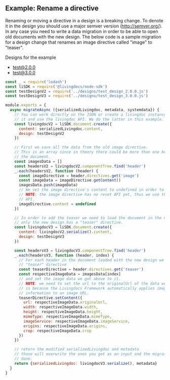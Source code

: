 ## Example: Rename a directive

Renaming or moving a directive in a design is a breaking change. To denote it in the design you should use a major semver version (http://semver.org/). In any case you need to write a data migration in order to be able to open old documents with the new design. The below code is a sample migration for a design change that renames an image directive called "image" to "teaser".


Designs for the example
- [test@2.0.0](../designs/test_design_2.0.0.js)
- [test@3.0.0](../designs/test_design_3.0.0.js)

```js
const _ = require('lodash')
const liSDK = require('@livingdocs/node-sdk')
const testDesignV2 = require('../designs/test_design_2.0.0.js')
const testDesignV3 = require('../designs/test_design_3.0.0.js')

module.exports = {
  async migrateAsync ({serializedLivingdoc, metadata, systemdata}) {
    // You can work directly on the JSON or create a livingdoc instance from
    // it and use the livingdoc API. We do the latter in this example.
    const livingdocV2 = liSDK.document.create({
      content: serializedLivingdoc.content,
      design: testDesignV2
    })

    // First we save all the data from the old image directive.
    // This is an array since in theory there could be more than one header in
    // the document.
    const imagesData = []
    const headersV2 = livingdocV2.componentTree.find('header')
    _.each(headersV2, function (header) {
      const imageDirective = header.directives.get('image')
      const imageData = imageDirective.getContent()
      imagesData.push(imageData)
      // We set the image directive's content to undefined in order to reset it
      // NOTE: the image directive has no reset API yet, thus we use the private
      // API.
      imageDirective.content = undefined
    })

    // In order to add the teaser we need to load the document in the new design
    // only the new design has a "teaser" directive.
    const livingdocV3 = liSDK.document.create({
      content: livingdocV2.serialize().content,
      design: testDesignV3
    })

    const headersV3 = livingdocV3.componentTree.find('header')
    _.each(headersV3, function (header, index) {
      // For each header in the document loaded with the new design we get the
      // "teaser" directive
      const teaserDirective = header.directives.get('teaser')
      const respectiveImageData = imagesData[index]
      // and set the image data we got above to it.
      // NOTE: we need to set the url to the originalUrl of the data we got. This
      // is because the Livingdocs Framework automatically applies image service
      // information to an image URL.
      teaserDirective.setContent({
        url: respectiveImageData.originalUrl,
        width: respectiveImageData.width,
        height: respectiveImageData.height,
        mimeType: respectiveImageData.mimeType,
        imageService: respectiveImageData.imageService,
        origins: respectiveImageData.origins,
        crop: respectiveImageData.crop
      })
    })

    // return the modified serializedLivingdoc and metadata
    // those will overwrite the ones you got as an input and the migration is
    // done.
    return {serializedLivingdoc: livingdocV3.serialize(), metadata}
  }
}
```

